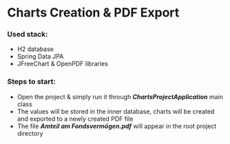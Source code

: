 # Charts Creation & PDF Export

### Used stack:
- H2 database
- Spring Data JPA
- JFreeChart & OpenPDF libraries

### Steps to start:
- Open the project & simply run it through **_ChartsProjectApplication_** main class
- The values will be stored in the inner database, charts will be created and exported to a newly created PDF file
- The file **_Amteil am Fondsvermögen.pdf_** will appear in the root project directory
